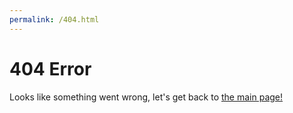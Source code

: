```yaml
---
permalink: /404.html
---
```

<!DOCTYPE html>
<html>
  <head>
    <title>Noah Park: 404 Error!</title>
    <link rel="stylesheet" href="main.css">
    <!-- Google Fonts -->
    <link rel="preconnect" href="https://fonts.googleapis.com">
    <link rel="preconnect" href="https://fonts.gstatic.com" crossorigin>
    <link href="https://fonts.googleapis.com/css2?family=Source+Sans+Pro&display=swap" rel="stylesheet">
  </head>
  <body>
    <h1>404 Error</h1>
    <p>Looks like something went wrong, let's get back to <a href="https://www.noahpark.xyz/">the main page!</a></p>
  </body>
</html>
